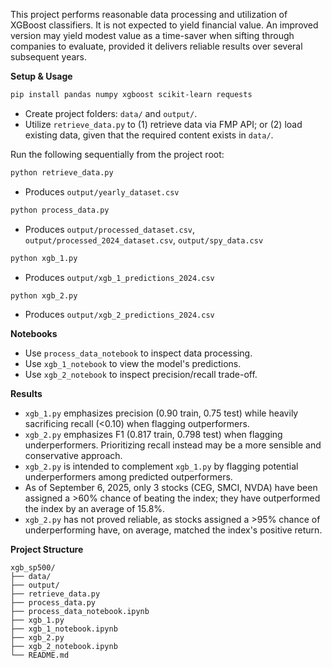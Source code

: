 This project performs reasonable data processing and utilization of XGBoost classifiers. It is not expected to yield financial value. An improved version may yield modest value as a time-saver when sifting through companies to evaluate, provided it delivers reliable results over several subsequent years.

**Setup & Usage**
```bash
pip install pandas numpy xgboost scikit-learn requests
```
- Create project folders: `data/` and `output/`.
- Utilize `retrieve_data.py` to (1) retrieve data via FMP API; or (2) load existing data, given that the required content exists in `data/`.

Run the following sequentially from the project root:
  ```bash
  python retrieve_data.py
  ```
  - Produces `output/yearly_dataset.csv`
  ```bash
  python process_data.py
  ```
  - Produces `output/processed_dataset.csv`, `output/processed_2024_dataset.csv`, `output/spy_data.csv`
  ```bash
  python xgb_1.py
  ```
  - Produces `output/xgb_1_predictions_2024.csv`
  ```bash
  python xgb_2.py
  ```
  - Produces `output/xgb_2_predictions_2024.csv`

**Notebooks**
- Use `process_data_notebook` to inspect data processing.
- Use `xgb_1_notebook` to view the model's predictions.
- Use `xgb_2_notebook` to inspect precision/recall trade-off.

**Results**
- `xgb_1.py` emphasizes precision (0.90 train, 0.75 test) while heavily sacrificing recall (<0.10) when flagging outperformers.
- `xgb_2.py` emphasizes F1 (0.817 train, 0.798 test) when flagging underperformers. Prioritizing recall instead may be a more sensible and conservative approach.
- `xgb_2.py` is intended to complement `xgb_1.py` by flagging potential underperformers among predicted outperformers.
- As of September 6, 2025, only 3 stocks (CEG, SMCI, NVDA) have been assigned a >60% chance of beating the index; they have outperformed the index by an average of 15.8%.
- `xgb_2.py` has not proved reliable, as stocks assigned a >95% chance of underperforming have, on average, matched the index's positive return.

**Project Structure**
```
xgb_sp500/
├── data/                       
├── output/                     
├── retrieve_data.py            
├── process_data.py
├── process_data_notebook.ipynb           
├── xgb_1.py
├── xgb_1_notebook.ipynb         
├── xgb_2.py
├── xgb_2_notebook.ipynb               
└── README.md                
```
